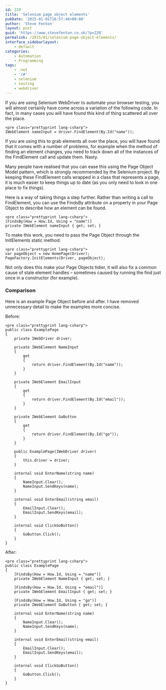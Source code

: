 ```yaml
---
id: 220
title: 'Selenium page object elements'
pubDate: '2015-01-01T16:57:40+00:00'
author: 'Steve Fenton'
layout: post
guid: 'https://www.stevefenton.co.uk/?p=220'
permalink: /2015/01/selenium-page-object-elements/
interface_sidebarlayout:
    - default
categories:
    - Automation
    - Programming
tags:
    - .net
    - 'c#'
    - selenium
    - testing
    - webdriver
---
```


If you are using Selenium WebDriver to automate your browser testing, you will almost certainly have come across a variation of the following code. In fact, in many cases you will have found this kind of thing scattered all over the place.

```
<pre class="prettyprint lang-csharp">
IWebElement nameInput = driver.FindElement(By.Id("name"));
```

If you are using this to grab elements all over the place, you will have found that it comes with a number of problems, for example when the method of finding an element changes, you need to track down all of the instances of the FindElement call and update them. Nasty.

Many people have realised that you can ease this using the Page Object Model pattern, which is strongly recommended by the Selenium project. By keeping these FindElement calls wrapped in a class that represents a page, it is much easier to keep things up to date (as you only need to look in one place to fix things).

Here is a way of taking things a step further. Rather than writing a call to FindElement, you can use the FindsBy attribute on a property in your Page Object to describe how an element can be found.

```
<pre class="prettyprint lang-csharp">
[FindsBy(How = How.Id, Using = "name")]
private IWebElement nameInput { get; set; }
```

To make this work, you need to pass the Page Object through the InitElements static method:

```
<pre class="prettyprint lang-csharp">
var pageObject = new HomePage(Driver);
PageFactory.InitElements(Driver, pageObject);
```

Not only does this make your Page Objects tidier, it will also fix a common cause of stale element handles – sometimes caused by running the find just once in a constructor (for example).

### Comparison

Here is an example Page Object before and after. I have removed unnecessary detail to make the examples more concise.

Before:

```
<pre class="prettyprint lang-csharp">
public class ExamplePage
{
    private IWebDriver driver;

    private IWebElement NameInput
    {
        get
        {
            return driver.FindElement(By.Id("name"));
        }
    }

    private IWebElement EmailInput
    {
        get
        {
            return driver.FindElement(By.Id("email"));
        }
    }

    private IWebElement GoButton
    {
        get
        {
            return driver.FindElement(By.Id("go"));
        }
    }
       
    public ExamplePage(IWebDriver driver)
    {
        this.driver = driver;
    }

    internal void EnterName(string name)
    {
        NameInput.Clear();
        NameInput.SendKeys(name);
    }

    internal void EnterEmail(string email)
    {
        EmailInput.Clear();
        EmailInput.SendKeys(email);
    }

    internal void ClickGoButton()
    {
        GoButton.Click();
    }
}
```

After:

```
<pre class="prettyprint lang-csharp">
public class ExamplePage
{
    [FindsBy(How = How.Id, Using = "name")]
    private IWebElement NameInput { get; set; }

    [FindsBy(How = How.Id, Using = "email")]
    private IWebElement EmailInput { get; set; }

    [FindsBy(How = How.Id, Using = "go")]
    private IWebElement GoButton { get; set; }

    internal void EnterName(string name)
    {
        NameInput.Clear();
        NameInput.SendKeys(name);
    }

    internal void EnterEmail(string email)
    {
        EmailInput.Clear();
        EmailInput.SendKeys(email);
    }

    internal void ClickGoButton()
    {
        GoButton.Click();
    }
}
```